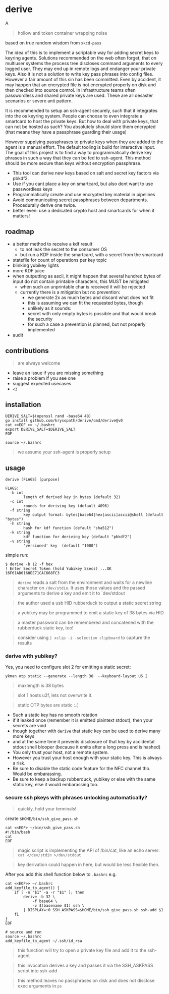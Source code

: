 # derive 

A

> hollow anti token container wrapping noise

based on true random wisdom from `xkcd-pass`

The idea of this is to implement a scriptable way for adding secret keys to
keyring agents. Solutions recommended on the web often forget, that on
multiuser systems the process tree discloses command arguments to every logged
user. They may end up in remote logs and endanger your private keys. Also it is
not a solution to write key pass phrases into config files. However a fair
amount of this sin has been committed. Even by accident, it may happen that an
encrypted file is not encrypted properly on disk and then checked into source
control. In infrastructure teams often passwordless and shared private keys are
used. These are all desaster scenarios or severe anti pattern.

It is recommended to setup an ssh-agent securely, such that it integrates into
the os keyring system. People can choose to even integrate a smartcard to host
the private keys. But how to deal with private keys, that can not be hosted as
such? You absolutely should store them encrypted (that means they have a
passphrase guarding their usage)

However supplying passphrases to private keys when they are added to the agent
is a manual effort. The default tooling is build for interactive input. The
goal of this project is to find a way to programmatically derive key phrases in
such a way that they can be fed to ssh-agent. This method should be more secure
than keys without encryption passphrase.


- This tool can derive new keys based on salt and secret key factors via pbkdf2.
- Use if you cant place a key on smartcard, but also dont want to use passwordless 
  keys
- Programmatically create and use encrypted key material in pipelines
- Avoid communicating secret passphrases between departments. Procedurally
  derive one twice.
- better even: use a dedicated crypto host and smartcards for when it matters!


## roadmap

- a better method to receive a kdf result
    - to not leak the secret to the consumer OS
    - but run a KDF inside the smartcard, with a secret from the smartcard
- statefile for count of operations per key topic
- blinking yubikey lights
- more KDF juice
- when outputting as ascii, it might happen that several hundred bytes of input do not contain printable characters, this MUST be mitigated
    - when such an unprintable char is received it will be rejected
    - currently there is a mitigation but no prevention:
        - we generate 2x as much bytes and discard what does not fit
        - this is assuming we can fit the requested bytes, though
        - unlikely as it sounds:
        - secret with only empty bytes is possible and that would break the security
        - for such a case a prevention is planned, but not properly implemented
- audit

## contributions 
> are always welcome

- leave an issue if you are missing something
- raise a problem if you see one
- suggest expected usecases
- `<3`

## installation

```
DERIVE_SALT=$(openssl rand -base64 48)
go install github.com/krysopath/derive/cmd/derive@v0
cat <<EOF >> ~/.bashrc
export DERIVE_SALT=$DERIVE_SALT
EOF

source ~/.bashrc
```

> we assume your ssh-agent is properly setup

## usage

```
derive [FLAGS] [purpose]

FLAGS:
  -b int
    	length of derived key in bytes (default 32)
  -c int
    	rounds for deriving key (default 4096)
  -f string
    	key output format: bytes|base64|hex|ascii|ascii@shell (default "bytes")
  -h string
    	hash for kdf function (default "sha512")
  -k string
    	kdf function for deriving key (default "pbkdf2")
  -v string
    	'versioned' key  (default "1000")

```

simple run:
```
$ derive -b 12 -f hex
! Enter Secret Token (hold Yubikey 5secs) ...OK
16F61AD0160EE71CAC668FC3
```
> `derive` reads a salt from the environment and waits for a newline character
> on `/dev/stdin`. It uses those values and the passed arguments to derive a
> key and emit it to `dev/stdout

> the author used a usb HID rubberduck to output a static secret string

> a yubikey may be programmed to emit a static key of 38 bytes via HID

> a master password can be remembered and concatened with the rubberduck static key, too!

> consider using `| xclip -i -selection clipboard` to capture the results

### derive with yubikey?

Yes, you need to configure slot 2 for emitting a static secret:

`ykman otp static --generate --length 38  --keyboard-layout US 2`

> maxlength is 38 bytes

> slot 1 hosts u2f, lets not overwrite it.

> static OTP bytes are static :.(


- Such a static key has no smooth rotation
- if it leaked once (remember it is emitted plaintext stdout), then your secrets are void
- though together with `derive` that static key can be used to derive many more keys
- and at the same time it prevents disclosure of that key by accidental stdout shell
  blooper (because it emits after a long press and is hashed)
- You only trust your host, not a remote system.
- However you trust your host enough with your static key. This is always a risk.
- Be sure to disable the static code feature for the NFC channel tho. Would be embarassing.
- Be sure to keep a backup rubberduck, yubikey or else with the same static
  key, else it would embarassing too.


### secure ssh pkeys with phrases unlocking automatically?

> quickly, hold your terminals!


create `$HOME/bin/ssh_give_pass.sh`
```
cat <<EOF> ~/bin/ssh_give_pass.sh
#!/bin/bash
cat
EOF
```
> magic script is implementing the API of /bin/cat, like an echo server: `cat </dev/stdin >/dev/stdout`

> key derivation could happen in here, but would be less flexible then.

After you add this shell function below to `.bashrc` e.g.
```
cat <<EOF>> ~/.bashrc
add_keyfile_to_agent() {
    if [ -n "$1" -a -r "$1" ]; then
        derive -b 32 \
            -f base64 \
            -v $(basename $1) ssh \
        | DISPLAY=:0 SSH_ASKPASS=$HOME/bin/ssh_give_pass.sh ssh-add $1
    fi
}
EOF

# source and run
source ~/.bashrc
add_keyfile_to_agent ~/.ssh/id_rsa
```
> this function will try to open a private key file and add it to the ssh-agent

> this invocation derives a key and passes it via the SSH_ASKPASS script into ssh-add

> this method leaves no passphrases on disk and does not disclose exec arguments in `ps`


